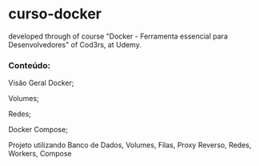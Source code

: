 # curso-docker

 <p>developed through of course "Docker - Ferramenta essencial para Desenvolvedores" of Cod3rs, at Udemy.</p>

### Conteúdo:
<p>Visão Geral Docker;</p>
<p>Volumes;</p>
<p>Redes;</p>
<p>Docker Compose;</p>
<p>Projeto utilizando Banco de Dados, Volumes, Filas, Proxy Reverso, Redes, Workers, Compose</p>
